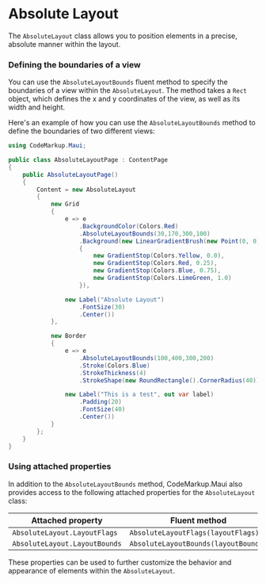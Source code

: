 # Absolute Layout

The `AbsoluteLayout` class allows you to position elements in a precise, absolute manner within the layout.

### Defining the boundaries of a view

You can use the `AbsoluteLayoutBounds` fluent method to specify the boundaries of a view within the `AbsoluteLayout`. The method takes a `Rect` object, which defines the x and y coordinates of the view, as well as its width and height.

Here's an example of how you can use the `AbsoluteLayoutBounds` method to define the boundaries of two different views:

```cs
using CodeMarkup.Maui;

public class AbsoluteLayoutPage : ContentPage
{
    public AbsoluteLayoutPage()
    {
        Content = new AbsoluteLayout
        {   
            new Grid
            {
                e => e
                    .BackgroundColor(Colors.Red)
                    .AbsoluteLayoutBounds(30,170,300,100)
                    .Background(new LinearGradientBrush(new Point(0, 0), new Point(1, 1))
                    {
                        new GradientStop(Colors.Yellow, 0.0),
                        new GradientStop(Colors.Red, 0.25),
                        new GradientStop(Colors.Blue, 0.75),
                        new GradientStop(Colors.LimeGreen, 1.0)
                    }),

                new Label("Absolute Layout")
                    .FontSize(30)
                    .Center())
            },

            new Border
            {
                e => e
                    .AbsoluteLayoutBounds(100,400,300,200)
                    .Stroke(Colors.Blue)
                    .StrokeThickness(4)
                    .StrokeShape(new RoundRectangle().CornerRadius(40)),

                new Label("This is a test", out var label)
                    .Padding(20)
                    .FontSize(40)
                    .Center())
            }
        };
    }
}
```

### Using attached properties

In addition to the `AbsoluteLayoutBounds` method, CodeMarkup.Maui also provides access to the following attached properties for the `AbsoluteLayout` class:

| Attached property | Fluent method |
|-|-|
|`AbsoluteLayout.LayoutFlags`|`AbsoluteLayoutFlags(layoutFlags)`|
|`AbsoluteLayout.LayoutBounds`|`AbsoluteLayoutBounds(layoutBounds)`|

These properties can be used to further customize the behavior and appearance of elements within the `AbsoluteLayout`.
